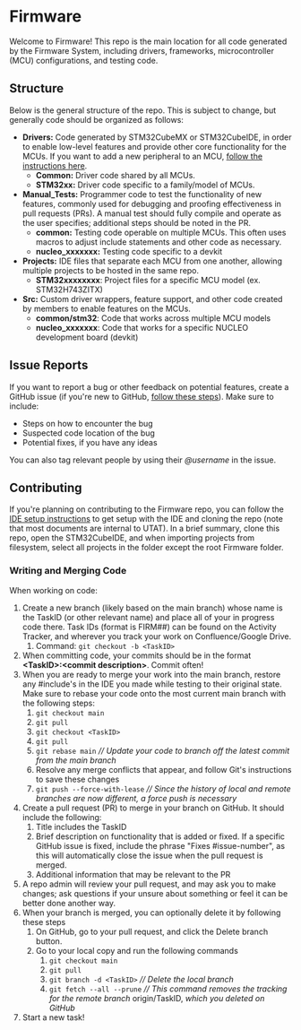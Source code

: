 # Firmware

Welcome to Firmware! This repo is the main location for all code generated by the Firmware System, including drivers, frameworks, microcontroller (MCU) configurations, and testing code. 

## Structure

Below is the general structure of the repo. This is subject to change, but generally code should be organized as follows:

- **Drivers:** Code generated by STM32CubeMX or STM32CubeIDE, in order to enable low-level features and provide other core functionality for the MCUs. If you want to add a new peripheral to an MCU, [follow the instructions here](https://docs.google.com/document/d/19fRfVV629ctFy57jWYiX7FBs15FVDmEc2qCV4bNVysY/edit#heading=h.6vfl5865uz77).
  - **Common:** Driver code shared by all MCUs.
  - **STM32xx:** Driver code specific to a family/model of MCUs.
- **Manual_Tests:** Programmer code to test the functionality of new features, commonly used for debugging and proofing effectiveness in pull requests (PRs). A manual test should fully compile and operate as the user specifies; additional steps should be noted in the PR.
  - **common:** Testing code operable on multiple MCUs. This often uses macros to adjust include statements and other code as necessary.
  - **nucleo_xxxxxxx:** Testing code specific to a devkit
- **Projects:** IDE files that separate each MCU from one another, allowing multiple projects to be hosted in the same repo.
  - **STM32xxxxxxxx**: Project files for a specific MCU model (ex. STM32H743ZITX)
- **Src:** Custom driver wrappers, feature support, and other code created by members to enable features on the MCUs.
  - **common/stm32**: Code that works across multiple MCU models
  - **nucleo_xxxxxxx**: Code that works for a specific NUCLEO development board (devkit)

## Issue Reports

If you want to report a bug or other feedback on potential features, create a GitHub issue \(if you're new to GitHub, [follow these steps](https://docs.github.com/en/issues/tracking-your-work-with-issues/creating-an-issue)\). Make sure to include:

- Steps on how to encounter the bug
- Suspected code location of the bug
- Potential fixes, if you have any ideas

You can also tag relevant people by using their _@username_ in the issue.

## Contributing

If you're planning on contributing to the Firmware repo, you can follow the [IDE setup instructions](http://spacesys.utat.ca/confluence/display/FIN/Firmware+IDE+Setup) to get setup with the IDE and cloning the repo (note that most documents are internal to UTAT). In a brief summary, clone this repo, open the STM32CubeIDE, and when importing projects from filesystem, select all projects in the folder except the root Firmware folder.

### Writing and Merging Code

When working on code:

1. Create a new branch (likely based on the main branch) whose name is the TaskID (or other relevant name) and place all of your in progress code there. Task IDs (format is FIRM##) can be found on the Activity Tracker, and wherever you track your work on Confluence/Google Drive.
    1. Command: `git checkout -b <TaskID>`
2. When committing code, your commits should be in the format **\<TaskID\>:\<commit description\>**. Commit often!
3. When you are ready to merge your work into the main branch, restore any #include's in the IDE you made while testing to their original state. Make sure to rebase your code onto the most current main branch with the following steps:
    1. `git checkout main`
    2. `git pull`
    3. `git checkout <TaskID>`
    4. `git pull`
    5. `git rebase main` _// Update your code to branch off the latest commit from the main branch_
    6. Resolve any merge conflicts that appear, and follow Git's instructions to save these changes
    7. `git push --force-with-lease` _// Since the history of local and remote branches are now different, a force push is necessary_
4. Create a pull request (PR) to merge in your branch on GitHub. It should include the following:
    1. Title includes the TaskID
    2. Brief description on functionality that is added or fixed. If a specific GitHub issue is fixed, include the phrase "Fixes #issue-number", as this will automatically close the issue when the pull request is merged.
    3. Additional information that may be relevant to the PR
5. A repo admin will review your pull request, and may ask you to make changes; ask questions if your unsure about something or feel it can be better done another way.
6. When your branch is merged, you can optionally delete it by following these steps
    1. On GitHub, go to your pull request, and click the Delete branch button.
    2. Go to your local copy and run the following commands
        1. `git checkout main`
        2. `git pull`
        3. `git branch -d <TaskID>` _// Delete the local branch_
        4. `git fetch --all --prune` _// This command removes the tracking for the remote branch_ origin/TaskID, _which you deleted on GitHub_
7. Start a new task!
